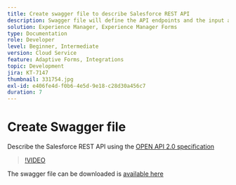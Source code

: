 ```yaml
---
title: Create swagger file to describe Salesforce REST API
description: Swagger file will define the API endpoints and the input and output parameters
solution: Experience Manager, Experience Manager Forms
type: Documentation
role: Developer
level: Beginner, Intermediate
version: Cloud Service
feature: Adaptive Forms, Integrations
topic: Development
jira: KT-7147
thumbnail: 331754.jpg
exl-id: e406fe4d-f0b6-4e5d-9e18-c28d30a456c7
duration: 7
---
```

# Create Swagger file

Describe the Salesforce REST API using the [OPEN API 2.0 specification](https://swagger.io/docs/specification/2-0/basic-structure/)

>[!VIDEO](https://video.tv.adobe.com/v/331754?quality=12&learn=on)

The swagger file can be downloaded is [available here](assets/sfdc-rest-swagger.zip)
